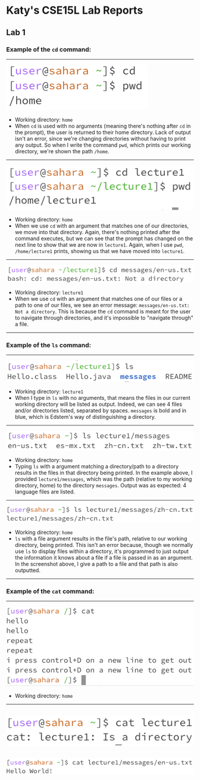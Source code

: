 # Katy's CSE15L Lab Reports
## Lab 1
### Example of the `cd` command: 
---
![cd command with NO arguments](cdnoArg.jpg)
- Working directory: `home`
- When `cd` is used with no arguments (meaning there's nothing after `cd` in the prompt), the user is returned to their home directory. Lack of output isn't an error, since we're changing directories without having to print any output. So when I write the command `pwd`, which prints our working directory, we're shown the path `/home`.

---

![cd command with DIR argument](cdDirArg.jpg)
- Working directory: `home`
- When we use `cd` with an argument that matches one of our directories, we move into that directory. Again, there's nothing printed after the command executes, but we can see that the prompt has changed on the next line to show that we are now in `lecture1`. Again, when I use `pwd`, `/home/lecture1` prints, showing us that we have moved into `lecture1`.
  
---

![cd command with FILE argument](cdFileArg.jpg)
- Working directory: `lecture1`
- When we use `cd` with an argument that matches one of our files or a path to one of our files, we see an error message: `messages/en-us.txt: Not a directory`. This is because the `cd` command is meant for the user to navigate through directories, and it's impossible to "navigate through" a file. 

---
### Example of the `ls` command:
---
![ls command with NO arguments](lsNoArg.jpg)
- Working directory: `lecture1`
- When I type in `ls` with no arguments, that means the files in our current working directory will be listed as output. Indeed, we can see 4 files and/or directories listed, separated by spaces. `messages` is bold and in blue, which is Edstem's way of distinguishing a directory.
  
---
![ls command with DIR argument](lsDirArg.jpg)
- Working directory: `home`
- Typing `ls` with a argument matching a directory/path to a directory results in the files in that directory being printed. In the example above, I provided `lecture1/messages`, which was the path (relative to my working directory, home) to the directory `messages`. Output was as expected: 4 language files are listed.

---
![ls command with FILE argument](lsFileArg.jpg)
- Working directory: `home`
- `ls` with a file argument results in the file's path, relative to our working directory, being printed. This isn't an error because, though we normally use `ls` to display files within a directory, it's programmed to just output the information it knows about a file if a file is passed in as an argument. In the screenshot above, I give a path to a file and that path is also outputted.

---
### Example of the `cat` command:
---
![cat command with NO arguments](catNoArg.jpg)
- Working directory: `home`
---
![cat command with DIR argument](catDirArg.jpg)
---
![cat command with FILE argument](catFileArg.jpg)
---




